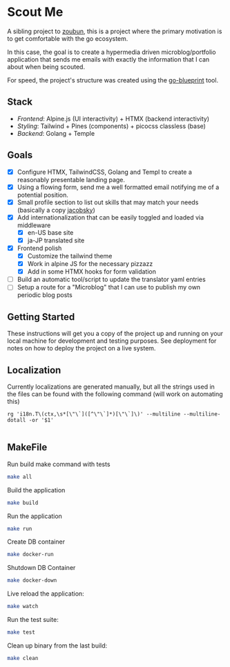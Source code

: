 # Scout Me

A sibling project to [zoubun](github.com/jacobsky/zoubun), this is a project where the primary motivation is to get comfortable with the go ecosystem.

In this case, the goal is to create a hypermedia driven microblog/portfolio application that sends me emails with exactly the information that I can about when being scouted.

For speed, the project's structure was created using the [go-blueprint](https://github.com/Melkeydev/go-blueprint) tool.

## Stack

- *Frontend*: Alpine.js (UI interactivity) + HTMX (backend interactivity)
- *Styling*: Tailwind + Pines (components) + picocss classless (base)
- *Backend*: Golang + Temple

## Goals
- [x] Configure HTMX, TailwindCSS, Golang and Templ to create a reasonably presentable landing page.
- [x] Using a flowing form, send me a well formatted email notifying me of a potential position.
- [x] Small profile section to list out skills that may match your needs (basically a copy [jacobsky](github.com/jacobsky/jacobsky))
- [x] Add internationalization that can be easily toggled and loaded via middleware
    - [x] en-US base site
    - [x] ja-JP translated site
- [x] Frontend polish
    - [x] Customize the tailwind theme
    - [x] Work in alpine JS for the necessary pizzazz
    - [x] Add in some HTMX hooks for form validation
- [ ] Build an automatic tool/script to update the translator yaml entries
- [ ] Setup a route for a "Microblog" that I can use to publish my own periodic blog posts

## Getting Started

These instructions will get you a copy of the project up and running on your local machine for development and testing purposes. See deployment for notes on how to deploy the project on a live system.

## Localization

Currently localizations are generated manually, but all the strings used in the files can be found with the following command (will work on automating this)
```
rg 'i18n.T\(ctx,\s*[\"\`]([^\"\`]*)[\"\`]\)' --multiline --multiline-dotall -or '$1'
```
```
```

## MakeFile

Run build make command with tests
```bash
make all
```

Build the application
```bash
make build
```

Run the application
```bash
make run
```
Create DB container
```bash
make docker-run
```

Shutdown DB Container
```bash
make docker-down
```

Live reload the application:
```bash
make watch
```

Run the test suite:
```bash
make test
```

Clean up binary from the last build:
```bash
make clean
```
